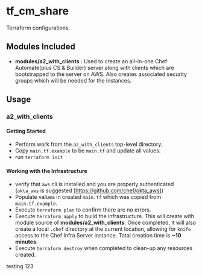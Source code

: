# tf_cm_share

Terraform configurations.

## Modules Included

- __modules/a2_with_clients__ : Used to create an all-in-one Chef Automate(plus CS & Builder) server along with clients which are bootstrapped to the server on AWS.  Also creates associated security groups which will be needed for the instances.

## Usage

### a2_with_clients

#### Getting Started

- Perform work from the `a2_with_clients` top-level directory.
- Copy `main.tf.example` to be `main.tf` and update all values.
- run `terraform init`

#### Working with the Infrastructure

- verify that `aws` cli is installed and you are properly authenticated (`okta_aws` is suggested [https://github.com/chef/okta_aws])
- Populate values in created `main.tf` which was copied from `main.tf.example`.
- Execute `terraform plan` to confirm there are no errors.
- Execute `terraform apply` to build the infrastructure.  This will create with module source of __modules/a2_with_clients__.  Once completed, it will also create a local `.chef` directory at the current location, allowing for `knife` access to the Chef Infra Server instance.  Total creation time is __~10 minutes__.
- Execute `terraform destroy` when completed to clean-up any resources created.

testing 123
